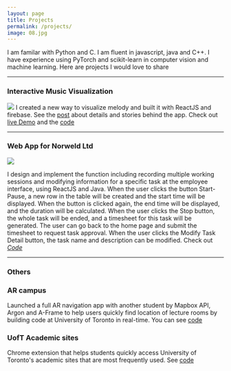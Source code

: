 ```yaml
---
layout: page
title: Projects
permalink: /projects/
image: 08.jpg
---
```


I am familar with Python and C. I am fluent in javascript, java and C++. I have experience using PyTorch and scikit-learn in computer vision and machine learning. Here are projects I would love to share

***

### Interactive Music Visualization
![]({{site.baseurl}}/images/musvis.png)
I created a new way to visualize melody and built it with ReactJS and firebase.
See the <a href="/2020/10/19/i-design-a-music-visualization/">post</a> about details and stories behind the app.
Check out<a href="https://vinyl-record-maker.web.app/"> live Demo</a> and the <a href="https://github.com/PYyu6/create-vinyl-record">code</a>


***

### Web App for Norweld Ltd

![]({{site.baseurl}}/images/ftms.png)

I design and implement the function including recording multiple working sessions and modifying information for a specific task at the employee interface, using ReactJS and Java. When the user clicks the button Start-Pause, a new row in the table will be created and the start time will be displayed. When the button is clicked again, the end time will be displayed, and the duration will be calculated. When the user clicks the Stop button, the whole task will be ended, and a timesheet for this task will be generated. The user can go back to the home page and submit the timesheet to request task approval. When the user clicks the Modify Task Detail button, the task name and description can be modified. Check out *<a href="https://github.com/CSC207-TLI-TBTEENS">Code</a>*

***

### Others

### AR campus
Launched a full AR navigation app with another student by Mapbox API, Argon and A-Frame to help users quickly find location
of lecture rooms by building code at University of Toronto in real-time. You can see <a href="https://github.com/PYyu6/AR_for_Campus/settings">code</a>

### UofT Academic sites
Chrome extension that helps students quickly access University of Toronto's academic sites that are most frequently used. See <a href="https://github.com/PYyu6/UofTears">code</a>


